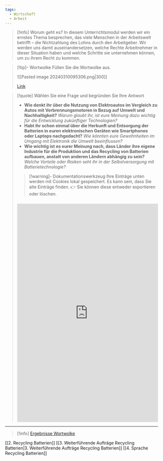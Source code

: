 ```yaml
---
tags:
  - Wirtschaft
  - Arbeit
---
```

>[!info] Worum geht es? 
>In diesem Unterrichtsmodul werden wir ein ernstes Thema besprechen, das viele Menschen in der Arbeitswelt betrifft – die Nichtzahlung des Lohns durch den Arbeitgeber. Wir werden uns damit auseinandersetzen, welche Rechte Arbeitnehmer in dieser Situation haben und welche Schritte sie unternehmen können, um zu ihrem Recht zu kommen.

>[!tip]- Wortwolke
>Füllen Sie die Wortwolke aus.
> 
> ![[Pasted image 20240310095306.png|300]]
>
>[Link](https://www.menti.com/alidgooakaby)

>[!quote] Wählen Sie eine Frage und begründen Sie Ihre Antwort
>- **Wie denkt ihr über die Nutzung von Elektroautos im Vergleich zu Autos mit Verbrennungsmotoren in Bezug auf Umwelt und Nachhaltigkeit?**	*Warum glaubt ihr, ist eure Meinung dazu wichtig für die Entwicklung zukünftiger Technologien?*
>- **Habt ihr schon einmal über die Herkunft und Entsorgung der Batterien in euren elektronischen Geräten wie Smartphones oder Laptops nachgedacht?**	*Wie könnten eure Gewohnheiten im Umgang mit Elektronik die Umwelt beeinflussen?*
>- **Wie wichtig ist es eurer Meinung nach, dass Länder ihre eigene Industrie für die Produktion und das Recycling von Batterien aufbauen, anstatt von anderen Ländern abhängig zu sein?**	*Welche Vorteile oder Risiken seht ihr in der Selbstversorgung mit Batterietechnologie?*
>   
>>[!warning]- Dokumentationswerkzeug 
>Ihre Einträge unten werden mit Cookies lokal gespeichert. Es kann sein, dass Sie alte Einträge finden. 
>👉 Sie können diese entweder exportieren oder löschen.
>#####
><iframe src="https://app.Lumi.education/api/v1/run/rdWSOq/embed" width="100%" height="720" frameborder="0" allowfullscreen="allowfullscreen" allow="geolocation *; microphone *; camera *; midi *; encrypted-media *"></iframe>

---

>[!info] [Ergebnisse Wortwolke](https://www.mentimeter.com/app/presentation/alhjzjgsqy4y4zxt6oiy9ovm6ccjj7yx)

[[2. Recycling Batterien]]
[[3. Weiterführende Aufträge Recycling Batterien|3. Weiterführende Aufträge Recycling Batterien]]
[[4. Sprache Recycling Batterien]]


